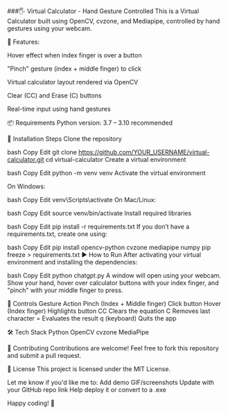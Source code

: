 ###🖐️ Virtual Calculator - Hand Gesture Controlled
This is a Virtual Calculator built using OpenCV, cvzone, and Mediapipe, controlled by hand gestures using your webcam.

📌 Features:

Hover effect when index finger is over a button

"Pinch" gesture (index + middle finger) to click

Virtual calculator layout rendered via OpenCV

Clear (CC) and Erase (C) buttons

Real-time input using hand gestures

📦 Requirements
Python version: 3.7 – 3.10 recommended

🔧 Installation Steps
Clone the repository

bash
Copy
Edit
git clone https://github.com/YOUR_USERNAME/virtual-calculator.git
cd virtual-calculator
Create a virtual environment

bash
Copy
Edit
python -m venv venv
Activate the virtual environment

On Windows:

bash
Copy
Edit
venv\Scripts\activate
On Mac/Linux:

bash
Copy
Edit
source venv/bin/activate
Install required libraries

bash
Copy
Edit
pip install -r requirements.txt
If you don’t have a requirements.txt, create one using:

bash
Copy
Edit
pip install opencv-python cvzone mediapipe numpy
pip freeze > requirements.txt
▶️ How to Run
After activating your virtual environment and installing the dependencies:

bash
Copy
Edit
python chatgpt.py
A window will open using your webcam. Show your hand, hover over calculator buttons with your index finger, and "pinch" with your middle finger to press.

📸 Controls
Gesture	Action
Pinch (Index + Middle finger)	Click button
Hover (Index finger)	Highlights button
CC	Clears the equation
C  	Removes last character
=	  Evaluates the result
q   (keyboard)	Quits the app

🛠 Tech Stack
  Python
  OpenCV
  cvzone
  MediaPipe

🤝 Contributing
Contributions are welcome! Feel free to fork this repository and submit a pull request.

📜 License
This project is licensed under the MIT License.

Let me know if you'd like me to:
Add demo GIF/screenshots
Update with your GitHub repo link
Help deploy it or convert to a .exe

Happy coding! 🚀
